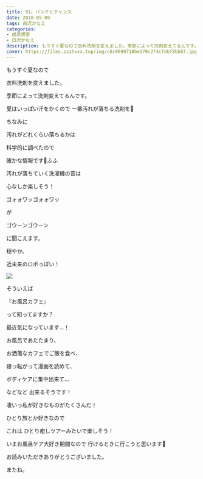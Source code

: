 ```yaml
---
title: 91。パンチとチャンス
date: 2018-05-09
tags: 白沢かなえ
categories: 
- 成员博客
- 白沢かなえ
description: もうすぐ夏なので衣料洗剤を変えました。季節によって洗剤変えてるんです。夏はいっぱい汗をかくので一番汚れが落ちる洗剤を🐶ち...
cover: https://files.zzzhxxx.top/img/c6c9699718be179c2f4cfebf8bb67.jpg 
---
```








もうすぐ夏なので


衣料洗剤を変えました。











季節によって洗剤変えてるんです。






夏はいっぱい汗をかくので
一番汚れが落ちる洗剤を🐶








ちなみに



汚れがどれくらい落ちるかは


科学的に調べたので


確かな情報です🐶ふふ










汚れが落ちていく洗濯機の音は

心なしか楽しそう！






ゴォォワッゴォォワッ


が


ゴウーンゴウーン




に聞こえます。







穏やか。





近未来のロボっぽい！






![](https://files.zzzhxxx.top/img/c6c9699718be179c2f4cfebf8bb67.jpg)









そういえば









『お風呂カフェ』





って知ってますか？






最近気になっています…！









お風呂であたたまり、

お洒落なカフェでご飯を食べ、

寝っ転がって漫画を読めて、

ボディケアに集中出来て…




などなど 出来るそうです！






凄いっ私が好きなものがたくさんだ！








ひとり旅とか好きなので

これは
ひとり癒しツアーみたいで楽しそう！






いまお風呂ケア大好き期間なので
行けるときに行こうと思います🌷












お読みいただきありがとうございました。


またね。


